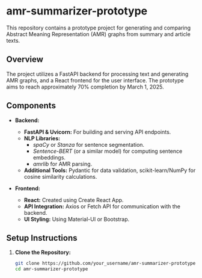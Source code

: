 # amr-summarizer-prototype

This repository contains a prototype project for generating and comparing Abstract Meaning Representation (AMR) graphs from summary and article texts.

## Overview

The project utilizes a FastAPI backend for processing text and generating AMR graphs, and a React frontend for the user interface. The prototype aims to reach approximately 70% completion by March 1, 2025.

## Components

- **Backend:**
  - **FastAPI & Uvicorn:** For building and serving API endpoints.
  - **NLP Libraries:** 
    - *spaCy* or *Stanza* for sentence segmentation.
    - *Sentence-BERT* (or a similar model) for computing sentence embeddings.
    - *amrlib* for AMR parsing.
  - **Additional Tools:** Pydantic for data validation, scikit-learn/NumPy for cosine similarity calculations.

- **Frontend:**
  - **React:** Created using Create React App.
  - **API Integration:** Axios or Fetch API for communication with the backend.
  - **UI Styling:** Using Material-UI or Bootstrap.

## Setup Instructions

1. **Clone the Repository:**
   ```bash
   git clone https://github.com/your_username/amr-summarizer-prototype.git
   cd amr-summarizer-prototype

